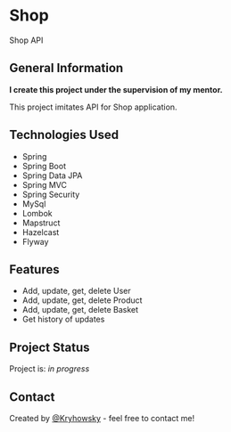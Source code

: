 # Shop
Shop API

## General Information
**I create this project under the supervision of my mentor.**

This project imitates API for Shop application.

## Technologies Used
- Spring
- Spring Boot
- Spring Data JPA
- Spring MVC
- Spring Security
- MySql
- Lombok
- Mapstruct
- Hazelcast
- Flyway


## Features
- Add, update, get, delete User
- Add, update, get, delete Product
- Add, update, get, delete Basket
- Get history of updates

## Project Status
Project is: _in progress_

## Contact
Created by [@Kryhowsky](https://www.linkedin.com/in/kryhowsky/) - feel free to contact me!